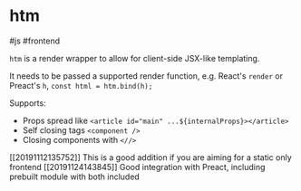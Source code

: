 # htm

#js #frontend

`htm` is a render wrapper to allow for client-side JSX-like templating.

It needs to be passed a supported render function, e.g. React's `render` or Preact's `h`, `const html = htm.bind(h);`

Supports:

* Props spread like `<article id="main" ...${internalProps}></article>`
* Self closing tags `<component />`
* Closing components with `<//>`

[[20191112135752]] This is a good addition if you are aiming for a static only frontend
[[20191124143845]] Good integration with Preact, including prebuilt module with both included